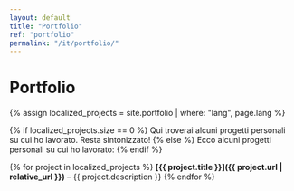 ```yaml
---
layout: default
title: "Portfolio"
ref: "portfolio"
permalink: "/it/portfolio/"
---
```

# Portfolio  

{% assign localized_projects = site.portfolio | where: "lang", page.lang %}

{% if localized_projects.size == 0 %}
Qui troverai alcuni progetti personali su cui ho lavorato. Resta sintonizzato!
{% else %}
Ecco alcuni progetti personali su cui ho lavorato:
{% endif %}

{% for project in localized_projects %}
**[{{ project.title }}]({{ project.url | relative_url }})** – {{ project.description }}
{% endfor %}